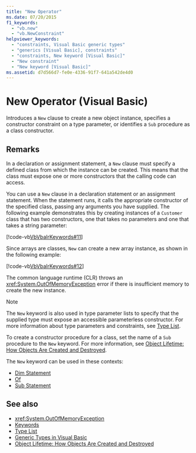 ```yaml
---
title: "New Operator"
ms.date: 07/20/2015
f1_keywords:
  - "vb.new"
  - "vb.NewConstraint"
helpviewer_keywords:
  - "constraints, Visual Basic generic types"
  - "generics [Visual Basic], constraints"
  - "constraints, New keyword [Visual Basic]"
  - "New constraint"
  - "New keyword [Visual Basic]"
ms.assetid: d7d566d7-fe0e-4336-91f7-641a542de4d0
---
```

# New Operator (Visual Basic)

Introduces a `New` clause to create a new object instance, specifies a constructor constraint on a type parameter, or identifies a `Sub` procedure as a class constructor.

## Remarks

In a declaration or assignment statement, a `New` clause must specify a defined class from which the instance can be created. This means that the class must expose one or more constructors that the calling code can access.

You can use a `New` clause in a declaration statement or an assignment statement. When the statement runs, it calls the appropriate constructor of the specified class, passing any arguments you have supplied. The following example demonstrates this by creating instances of a `Customer` class that has two constructors, one that takes no parameters and one that takes a string parameter:

[!code-vb[VbVbalrKeywords#11](~/samples/snippets/visualbasic/VS_Snippets_VBCSharp/VbVbalrKeywords/VB/Class6.vb#11)]

Since arrays are classes, `New` can create a new array instance, as shown in the following example:

[!code-vb[VbVbalrKeywords#12](~/samples/snippets/visualbasic/VS_Snippets_VBCSharp/VbVbalrKeywords/VB/Class6.vb#12)]

The common language runtime (CLR) throws an <xref:System.OutOfMemoryException> error if there is insufficient memory to create the new instance.

> [!NOTE]
> The `New` keyword is also used in type parameter lists to specify that the supplied type must expose an accessible parameterless constructor. For more information about type parameters and constraints, see [Type List](../statements/type-list.md).

To create a constructor procedure for a class, set the name of a `Sub` procedure to the `New` keyword. For more information, see [Object Lifetime: How Objects Are Created and Destroyed](../../programming-guide/language-features/objects-and-classes/object-lifetime-how-objects-are-created-and-destroyed.md).

The `New` keyword can be used in these contexts:

- [Dim Statement](../statements/dim-statement.md)
- [Of](../statements/of-clause.md)
- [Sub Statement](../statements/sub-statement.md)

## See also

- <xref:System.OutOfMemoryException>
- [Keywords](../keywords/index.md)
- [Type List](../statements/type-list.md)
- [Generic Types in Visual Basic](../../programming-guide/language-features/data-types/generic-types.md)
- [Object Lifetime: How Objects Are Created and Destroyed](../../programming-guide/language-features/objects-and-classes/object-lifetime-how-objects-are-created-and-destroyed.md)
